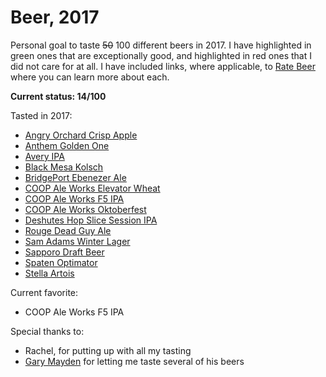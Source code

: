 # Beer, 2017

Personal goal to taste ~~50~~ 100 different beers in 2017. I have highlighted in <span class="green">green</span> ones that are exceptionally good, and highlighted in <span class="red">red</span> ones that I did not care for at all.
I have included links, where applicable, to [Rate Beer](https://www.ratebeer.com/) where you can learn more about each.

<strong>Current status: 14/100</strong>

Tasted in 2017:

* [Angry Orchard Crisp Apple](https://www.ratebeer.com/beer/angry-orchard-crisp-apple/155194/)
* [Anthem Golden One](https://www.ratebeer.com/beer/anthem-golden-one/174969/)
* [Avery IPA](https://www.ratebeer.com/beer/avery-ipa/67/)
* [Black Mesa Kolsch](https://www.ratebeer.com/beer/black-mesa-kolsch/364874/)
* [BridgePort Ebenezer Ale](https://www.ratebeer.com/beer/bridgeport-ebenezer-ale/10485/)
* [COOP Ale Works Elevator Wheat](https://www.ratebeer.com/beer/coop-ale-works-elevator-wheat/315695/)
* <span class="green">[COOP Ale Works F5 IPA](https://www.ratebeer.com/beer/coop-ale-works-f5-ipa/120665/)</span>
* [COOP Ale Works Oktoberfest](https://www.ratebeer.com/beer/coop-ale-works-oktoberfest/108542/)
* [Deshutes Hop Slice Session IPA](https://www.beeradvocate.com/beer/profile/63/212089/)
* <span class="green">[Rouge Dead Guy Ale](https://www.ratebeer.com/beer/rogue-dead-guy-ale/589/)</span>
* [Sam Adams Winter Lager](https://www.ratebeer.com/beer/samuel-adams-winter-lager/168/)
* [Sapporo Draft Beer](https://www.ratebeer.com/beer/sapporo-draft-beer--premium-beer/729/)
* [Spaten Optimator](https://www.ratebeer.com/beer/spaten-optimator/2094/)
* [Stella Artois](https://www.ratebeer.com/beer/stella-artois/1478/) 


Current favorite:

* COOP Ale Works F5 IPA


Special thanks to:

* Rachel, for putting up with all my tasting
* [Gary Mayden](https://twitter.com/@gmayden) for letting me taste several of his beers
